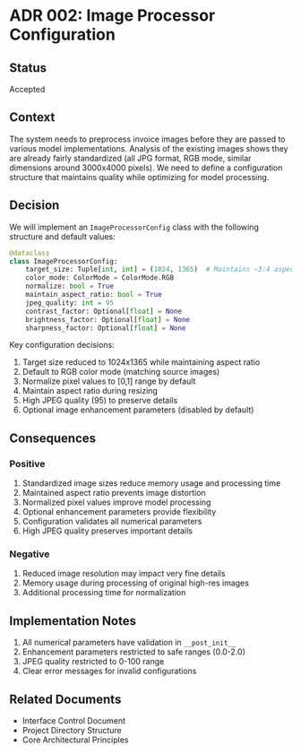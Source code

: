 # ADR 002: Image Processor Configuration

## Status
Accepted

## Context
The system needs to preprocess invoice images before they are passed to various model implementations. Analysis of the existing images shows they are already fairly standardized (all JPG format, RGB mode, similar dimensions around 3000x4000 pixels). We need to define a configuration structure that maintains quality while optimizing for model processing.

## Decision
We will implement an `ImageProcessorConfig` class with the following structure and default values:

```python
@dataclass
class ImageProcessorConfig:
    target_size: Tuple[int, int] = (1024, 1365)  # Maintains ~3:4 aspect ratio
    color_mode: ColorMode = ColorMode.RGB
    normalize: bool = True
    maintain_aspect_ratio: bool = True
    jpeg_quality: int = 95
    contrast_factor: Optional[float] = None
    brightness_factor: Optional[float] = None
    sharpness_factor: Optional[float] = None
```

Key configuration decisions:
1. Target size reduced to 1024x1365 while maintaining aspect ratio
2. Default to RGB color mode (matching source images)
3. Normalize pixel values to [0,1] range by default
4. Maintain aspect ratio during resizing
5. High JPEG quality (95) to preserve details
6. Optional image enhancement parameters (disabled by default)

## Consequences

### Positive
1. Standardized image sizes reduce memory usage and processing time
2. Maintained aspect ratio prevents image distortion
3. Normalized pixel values improve model processing
4. Optional enhancement parameters provide flexibility
5. Configuration validates all numerical parameters
6. High JPEG quality preserves important details

### Negative
1. Reduced image resolution may impact very fine details
2. Memory usage during processing of original high-res images
3. Additional processing time for normalization

## Implementation Notes
1. All numerical parameters have validation in `__post_init__`
2. Enhancement parameters restricted to safe ranges (0.0-2.0)
3. JPEG quality restricted to 0-100 range
4. Clear error messages for invalid configurations

## Related Documents
- Interface Control Document
- Project Directory Structure
- Core Architectural Principles 